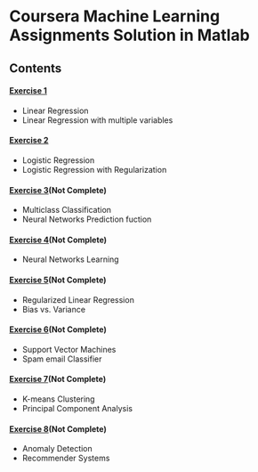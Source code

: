 # Coursera Machine Learning Assignments Solution in Matlab

## Contents
#### [Exercise 1](https://github.com/helloangus/coursera-Machine-Learning/tree/master/machine-learning-ex1)
* Linear Regression
* Linear Regression with multiple variables
#### [Exercise 2](https://github.com/helloangus/coursera-Machine-Learning/tree/master/machine-learning-ex2)
* Logistic Regression
* Logistic Regression with Regularization
#### [Exercise 3](https://github.com/helloangus/coursera-Machine-Learning/tree/master/machine-learning-ex3)(Not Complete)
* Multiclass Classification
* Neural Networks Prediction fuction
#### [Exercise 4](https://github.com/helloangus/coursera-Machine-Learning/tree/master/machine-learning-ex4)(Not Complete)
* Neural Networks Learning
#### [Exercise 5](https://github.com/helloangus/coursera-Machine-Learning/tree/master/machine-learning-ex5)(Not Complete)
* Regularized Linear Regression
* Bias vs. Variance
#### [Exercise 6](https://github.com/helloangus/coursera-Machine-Learning/tree/master/machine-learning-ex6)(Not Complete)
* Support Vector Machines
* Spam email Classifier
#### [Exercise 7](https://github.com/helloangus/coursera-Machine-Learning/tree/master/machine-learning-ex7)(Not Complete)
* K-means Clustering
* Principal Component Analysis
#### [Exercise 8](https://github.com/helloangus/coursera-Machine-Learning/tree/master/machine-learning-ex8)(Not Complete)
* Anomaly Detection
* Recommender Systems
